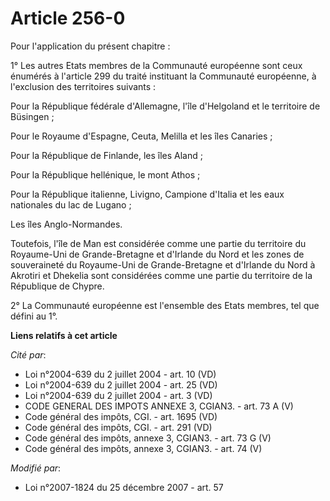 # Article 256-0

Pour l'application du présent chapitre : 

1° Les autres Etats membres de la Communauté européenne sont ceux énumérés à l'article 299 du traité instituant la Communauté
européenne, à l'exclusion des territoires suivants : 

Pour la République fédérale d'Allemagne, l'île d'Helgoland et le territoire de Büsingen ; 

Pour le Royaume d'Espagne, Ceuta, Melilla et les îles Canaries ; 

Pour la République de Finlande, les îles Aland ; 

Pour la République hellénique, le mont Athos ; 

Pour la République italienne, Livigno, Campione d'Italia et les eaux nationales du lac de Lugano ; 

Les îles Anglo-Normandes.

Toutefois, l'île de Man est considérée comme une partie du territoire du Royaume-Uni de Grande-Bretagne et d'Irlande du Nord
et les zones de souveraineté du Royaume-Uni de Grande-Bretagne et d'Irlande du Nord à Akrotiri et Dhekelia sont considérées
comme une partie du territoire de la République de Chypre. 

2° La Communauté européenne est l'ensemble des Etats membres, tel que défini au 1°.

**Liens relatifs à cet article**

_Cité par_:

  - Loi n°2004-639 du 2 juillet 2004 - art. 10 (VD)
  - Loi n°2004-639 du 2 juillet 2004 - art. 25 (VD)
  - Loi n°2004-639 du 2 juillet 2004 - art. 3 (VD)
  - CODE GENERAL DES IMPOTS ANNEXE 3, CGIAN3. - art. 73 A (V)
  - Code général des impôts, CGI. - art. 1695 (VD)
  - Code général des impôts, CGI. - art. 291 (VD)
  - Code général des impôts, annexe 3, CGIAN3. - art. 73 G (V)
  - Code général des impôts, annexe 3, CGIAN3. - art. 74 (V)

_Modifié par_:

  - Loi n°2007-1824 du 25 décembre 2007 - art. 57
